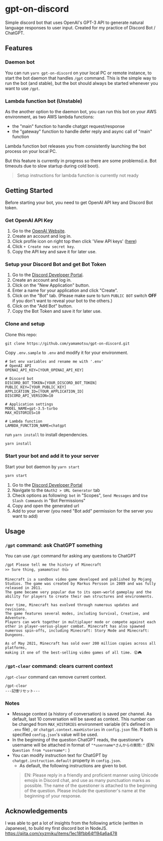 # gpt-on-discord

Simple discord bot that uses OpenAI's GPT-3 API to generate natural language responses to user input.
Created for my practice of Discord Bot / ChatGPT.

## Features

### Daemon bot

You can run `yarn gpt-on-discord` on your local PC or remote instance, to start the bot daemon that handles `/gpt` command.
This is the simple way to run the bot (and stable), but the bot should always be started whenever you want to use `/gpt`.

### Lambda function bot (Unstable)

As the another option to the daemon bot, you can run this bot on your AWS environment, as two AWS lambda functions:

- the "main" function to handle chatgpt request/response
- the "gateway" function to handle defer reply and async call of "main" function

Lambda function bot releases you from consistently launching the bot process on your local PC.

But this feature is currently in progress so there are some problems(i.e. Bot timeouts due to slow startup during cold boot).

> Setup instructions for lambda function is currently not ready

## Getting Started

Before starting your bot, you need to get OpenAI API key and Discord Bot token.

### Get OpenAI API Key

1. Go to the [OpenAI Website](https://platform.openai.com/).
2. Create an account and log in.
3. Click profile icon on right top then click 'View API keys' ([here](https://platform.openai.com/account/api-keys))
4. Click `+ Create new secret key`.
5. Copy the API key and save it for later use.

### Setup your Discord Bot and get Bot Token

1. Go to the [Discord Developer Portal](https://discord.com/developers/applications).
2. Create an account and log in.
3. Click on the "New Application" button.
4. Enter a name for your application and click "Create".
5. Click on the "Bot" tab. (Please make sure to turn `PUBLIC BOT` switch **OFF** if you don't want to reveal your bot to the others.)
6. Click on the "Add Bot" button.
7. Copy the Bot Token and save it for later use.

### Clone and setup

Clone this repo:

`git clone https://github.com/yamamotsu/gpt-on-discord.git`

Copy `.env.sample` to `.env` and modify it for your environment.

```.env
# Set env variables and rename me with '.env'
# OpenAI API
OPENAI_API_KEY=[YOUR_OPENAI_API_KEY]

# Discord bot
DISCORD_BOT_TOKEN=[YOUR_DISCORD_BOT_TOKEN]
PUBLIC_KEY=[YOUR_PUBLIC_KEY]
APPLICATION_ID=[YOUR_APPLICATION_ID]
DISCORD_API_VERSION=10

# Application settings
MODEL_NAME=gpt-3.5-turbo
MAX_HISTORIES=10

# Lambda function
LAMBDA_FUNCTION_NAME=chatgpt

```

run `yarn install` to install dependencies.

```sh
yarn install
```

### Start your bot and add it to your server

Start your bot daemon by `yarn start`

```sh
yarn start
```

1. Go to the [Discord Developer Portal](https://discord.com/developers/applications)
1. Navigate to the `OAuth2 > URL Generator` tab
1. Check options as following: `bot` in "Scopes", `Send Messages` and `Use Slash Commands` in "Bot Permissions"
1. Copy and open the generated url
1. Add to your server (you need "Bot add" permission for the server you want to add)

## Usage

### `/gpt` command: ask ChatGPT something

You can use `/gpt` command for asking any questions to ChatGPT

```command
/gpt Please tell me the history of Minecraft
>> Sure thing, yamamotsu! 🤓👍

Minecraft is a sandbox video game developed and published by Mojang Studios. The game was created by Markus Persson in 2009 and was fully released in 2011.
The game became very popular due to its open-world gameplay and the ability for players to create their own structures and environments.

Over time, Minecraft has evolved through numerous updates and revisions.
The game features several modes, including Survival, Creative, and Adventure.
Players can work together in multiplayer mode or compete against each other in player-versus-player combat. Minecraft has also spawned numerous spin-offs, including Minecraft: Story Mode and Minecraft: Dungeons.

As of May 2021, Minecraft has sold over 200 million copies across all platforms,
making it one of the best-selling video games of all time. 😲🎮
```

### `/gpt-clear` command: clears current context

`/gpt-clear` command can remove current context.

```command
/gpt-clear
---記憶リセット---
```

### Notes

- Message context (a history of conversation) is saved per channel. As default, last 10 conversation will be saved as context.
This number can be changed from `MAX_HISTORIES` environment variable (it's defined in `.env` file) , or `chatgpt.context.maxHistories` in `config.json` file. If both is specified `config.json`'s value will be used.
- In the beginning of the question ChatGPT reads, the questioner's username will be attached in format of `"*username*さんからの質問:"` (EN: `Question from *username*:` )
- You can modify instruction text for ChatGPT by `chatgpt.instruction.default` property in `config.json`.
  - As default, the following instructions are given to bot.
  > EN: Please reply in a friendly and proficient manner using Unicode emojis in Discord chat, and use as many punctuation marks as possible.
  > The name of the questioner is attached to the beginning of the question. Please include the questioner's name at the beginning of your response.

## Acknowledgements

I was able to get a lot of insights from the following article (written in Japanese), to build my first discord bot in NodeJS.
https://qiita.com/xyzmiku/items/1ec18fbb64f194a6a478
